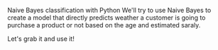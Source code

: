 Naive Bayes classification with Python
We'll try to use Naive Bayes to create a model that directly predicts weather a customer is going to purchase a product or not based on the age and estimated saraly.

Let's grab it and use it!
